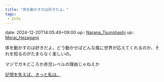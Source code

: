 ```yaml
---
title: "体を動かすのは好きだよ。"
tags:
 - Info
---
```


date: 2024-12-20T14:05:49+09:00
up:: [Narana_Tsunohashi](../Bar/Novel/Nacaria/Narana_Tsunohashi.md)
up:: [Merai_Hezagami](../Bar/Novel/Nacaria/Merai_Hezagami.md)

体を動かすのは好きだよ。どう動かせばどんな風に世界が応えてくれるのか、それを知るのがたまらなく楽しいの。

マジでガキどころか赤児レベルの理由じゃねえか

[記憶を失えば、きっと私は。](../Info/記憶を失えば、きっと私は。.md)